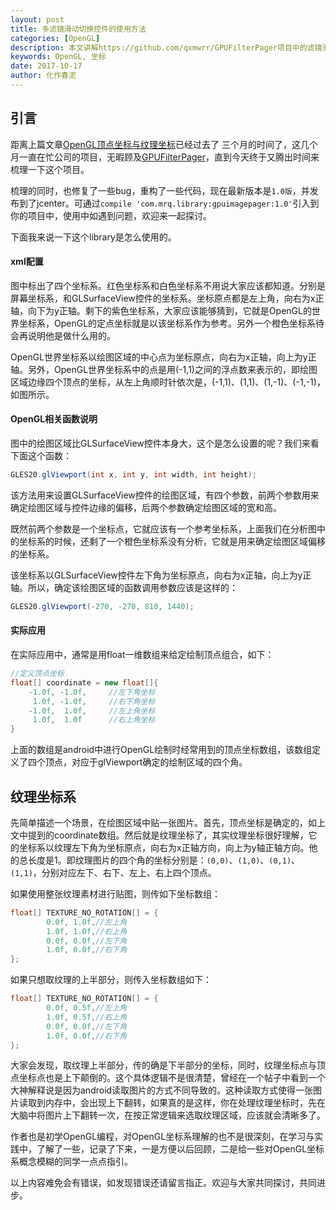 ```yaml
---
layout: post
title: 多滤镜滑动切换控件的使用方法
categories: [OpenGL]
description: 本文讲解https://github.com/qxmwrr/GPUFilterPager项目中的滤镜滑动切换控件的使用方法
keywords: OpenGL, 坐标
date: 2017-10-17
author: 化作春泥
---
```


## 引言

距离上篇文章[OpenGL顶点坐标与纹理坐标](https://qxmwrr.github.io/2017/07/17/OpenGL顶点坐标与纹理坐标)已经过去了
三个月的时间了，这几个月一直在忙公司的项目，无暇顾及[GPUFilterPager](https://github.com/qxmwrr/GPUFilterPager)，直到今天终于又腾出时间来梳理一下这个项目。

梳理的同时，也修复了一些bug，重构了一些代码，现在最新版本是`1.0版`，并发布到了jcenter。可通过`compile 'com.mrq.library:gpuimagepager:1.0'`引入到你的项目中，使用中如遇到问题，欢迎来一起探讨。

下面我来说一下这个library是怎么使用的。

#### xml配置

图中标出了四个坐标系。红色坐标系和白色坐标系不用说大家应该都知道。分别是屏幕坐标系，和GLSurfaceView控件的坐标系。坐标原点都是左上角，向右为x正轴，向下为y正轴。剩下的紫色坐标系，大家应该能够猜到，它就是OpenGL的世界坐标系，OpenGL的定点坐标就是以该坐标系作为参考。另外一个橙色坐标系待会再说明他是做什么用的。

OpenGL世界坐标系以绘图区域的中心点为坐标原点，向右为x正轴，向上为y正轴。另外，OpenGL世界坐标系中的点是用(-1,1)之间的浮点数来表示的，即绘图区域边缘四个顶点的坐标，从左上角顺时针依次是，(-1,1)、(1,1)、(1,-1)、(-1,-1)，如图所示。

#### OpenGL相关函数说明

图中的绘图区域比GLSurfaceView控件本身大，这个是怎么设置的呢？我们来看下面这个函数：

```java
GLES20.glViewport(int x, int y, int width, int height);  
```

该方法用来设置GLSurfaceView控件的绘图区域，有四个参数，前两个参数用来确定绘图区域与控件边缘的偏移，后两个参数确定绘图区域的宽和高。

既然前两个参数是一个坐标点，它就应该有一个参考坐标系，上面我们在分析图中的坐标系的时候，还剩了一个橙色坐标系没有分析，它就是用来确定绘图区域偏移的坐标系。

该坐标系以GLSurfaceView控件左下角为坐标原点，向右为x正轴，向上为y正轴。所以，确定该绘图区域的函数调用参数应该是这样的：

```java
GLES20.glViewport(-270, -270, 810, 1440);  
```

#### 实际应用

在实际应用中，通常是用float一维数组来给定绘制顶点组合，如下：

```java
//定义顶点坐标
float[] coordinate = new float[]{
    -1.0f, -1.0f,     //左下角坐标
     1.0f, -1.0f,     //右下角坐标
    -1.0f,  1.0f,     //左上角坐标
     1.0f,  1.0f      //右上角坐标
}
```

上面的数组是android中进行OpenGL绘制时经常用到的顶点坐标数组，该数组定义了四个顶点，对应于glViewport确定的绘制区域的四个角。

## 纹理坐标系

先简单描述一个场景，在绘图区域中贴一张图片。首先，顶点坐标是确定的，如上文中提到的coordinate数组。然后就是纹理坐标了，其实纹理坐标很好理解，它的坐标系以纹理左下角为坐标原点，向右为x正轴方向，向上为y轴正轴方向。他的总长度是1。即纹理图片的四个角的坐标分别是：`(0,0)`、`(1,0)`、`(0,1)`、`(1,1)`，分别对应左下、右下、左上、右上四个顶点。

如果使用整张纹理素材进行贴图，则传如下坐标数组：

```java
float[] TEXTURE_NO_ROTATION[] = {
        0.0f, 1.0f,//左上角
        1.0f, 1.0f,//右上角
        0.0f, 0.0f,//左下角
        1.0f, 0.0f,//右下角
};
```

如果只想取纹理的上半部分，则传入坐标数组如下：

```java
float[] TEXTURE_NO_ROTATION[] = {
        0.0f, 0.5f,//左上角
        1.0f, 0.5f,//右上角
        0.0f, 0.0f,//左下角
        1.0f, 0.0f,//右下角
};
```

大家会发现，取纹理上半部分，传的确是下半部分的坐标，同时，纹理坐标点与顶点坐标点也是上下颠倒的。这个具体逻辑不是很清楚，曾经在一个帖子中看到一个大神解释说是因为android读取图片的方式不同导致的。这种读取方式使得一张图片读取到内存中，会出现上下翻转，如果真的是这样，你在处理纹理坐标时，先在大脑中将图片上下翻转一次，在按正常逻辑来选取纹理区域，应该就会清晰多了。

作者也是初学OpenGL编程，对OpenGL坐标系理解的也不是很深刻，在学习与实践中，了解了一些，记录了下来，一是方便以后回顾，二是给一些对OpenGL坐标系概念模糊的同学一点点指引。

以上内容难免会有错误，如发现错误还请留言指正。欢迎与大家共同探讨，共同进步。


